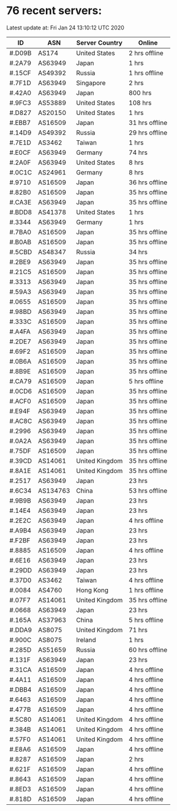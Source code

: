# 76 recent servers:

Latest update at: Fri Jan 24 13:10:12 UTC 2020

| ID | ASN | Server Country | Online |
| -- | --- | -------------- | ------ |
| #.D09B | AS174 | United States | 2 hrs offline |
| #.2A79 | AS63949 | Japan | 1 hrs |
| #.15CF | AS49392 | Russia | 1 hrs offline |
| #.7F1D | AS63949 | Singapore | 2 hrs |
| #.42A0 | AS63949 | Japan | 800 hrs |
| #.9FC3 | AS53889 | United States | 108 hrs |
| #.D827 | AS20150 | United States | 1 hrs |
| #.EBB7 | AS16509 | Japan | 31 hrs offline |
| #.14D9 | AS49392 | Russia | 29 hrs offline |
| #.7E1D | AS3462 | Taiwan | 1 hrs |
| #.E0CF | AS63949 | Germany | 74 hrs |
| #.2A0F | AS63949 | United States | 8 hrs |
| #.0C1C | AS24961 | Germany | 8 hrs |
| #.9710 | AS16509 | Japan | 36 hrs offline |
| #.82B0 | AS16509 | Japan | 35 hrs offline |
| #.CA3E | AS63949 | Japan | 35 hrs offline |
| #.BDD8 | AS41378 | United States | 1 hrs |
| #.3344 | AS63949 | Germany | 1 hrs |
| #.7BA0 | AS16509 | Japan | 35 hrs offline |
| #.B0AB | AS16509 | Japan | 35 hrs offline |
| #.5CBD | AS48347 | Russia | 34 hrs |
| #.2BE9 | AS63949 | Japan | 35 hrs offline |
| #.21C5 | AS16509 | Japan | 35 hrs offline |
| #.3313 | AS63949 | Japan | 35 hrs offline |
| #.59A3 | AS63949 | Japan | 35 hrs offline |
| #.0655 | AS16509 | Japan | 35 hrs offline |
| #.98BD | AS63949 | Japan | 35 hrs offline |
| #.333C | AS16509 | Japan | 35 hrs offline |
| #.A4FA | AS63949 | Japan | 35 hrs offline |
| #.2DE7 | AS63949 | Japan | 35 hrs offline |
| #.69F2 | AS16509 | Japan | 35 hrs offline |
| #.0B6A | AS16509 | Japan | 35 hrs offline |
| #.8B9E | AS16509 | Japan | 35 hrs offline |
| #.CA79 | AS16509 | Japan | 5 hrs offline |
| #.0CD6 | AS16509 | Japan | 35 hrs offline |
| #.ACF0 | AS16509 | Japan | 35 hrs offline |
| #.E94F | AS63949 | Japan | 35 hrs offline |
| #.AC8C | AS63949 | Japan | 35 hrs offline |
| #.2996 | AS63949 | Japan | 35 hrs offline |
| #.0A2A | AS63949 | Japan | 35 hrs offline |
| #.75DF | AS16509 | Japan | 35 hrs offline |
| #.39CD | AS14061 | United Kingdom | 35 hrs offline |
| #.8A1E | AS14061 | United Kingdom | 35 hrs offline |
| #.2517 | AS63949 | Japan | 23 hrs |
| #.6C34 | AS134763 | China | 53 hrs offline |
| #.9B9B | AS63949 | Japan | 23 hrs |
| #.14E4 | AS63949 | Japan | 23 hrs |
| #.2E2C | AS63949 | Japan | 4 hrs offline |
| #.A9B4 | AS63949 | Japan | 23 hrs |
| #.F2BF | AS63949 | Japan | 23 hrs |
| #.8885 | AS16509 | Japan | 4 hrs offline |
| #.6E16 | AS63949 | Japan | 23 hrs |
| #.29DD | AS63949 | Japan | 23 hrs |
| #.37D0 | AS3462 | Taiwan | 4 hrs offline |
| #.0084 | AS4760 | Hong Kong | 1 hrs offline |
| #.07F7 | AS14061 | United Kingdom | 35 hrs offline |
| #.0668 | AS63949 | Japan | 23 hrs |
| #.165A | AS37963 | China | 5 hrs offline |
| #.DDA9 | AS8075 | United Kingdom | 71 hrs |
| #.900C | AS8075 | Ireland | 1 hrs |
| #.285D | AS51659 | Russia | 60 hrs offline |
| #.131F | AS63949 | Japan | 23 hrs |
| #.31CA | AS16509 | Japan | 4 hrs offline |
| #.4A11 | AS16509 | Japan | 4 hrs offline |
| #.DBB4 | AS16509 | Japan | 4 hrs offline |
| #.6463 | AS16509 | Japan | 4 hrs offline |
| #.477B | AS16509 | Japan | 4 hrs offline |
| #.5C80 | AS14061 | United Kingdom | 4 hrs offline |
| #.384B | AS14061 | United Kingdom | 4 hrs offline |
| #.57F0 | AS14061 | United Kingdom | 4 hrs offline |
| #.E8A6 | AS16509 | Japan | 4 hrs offline |
| #.8287 | AS16509 | Japan | 2 hrs |
| #.621F | AS16509 | Japan | 4 hrs offline |
| #.8643 | AS16509 | Japan | 4 hrs offline |
| #.8ED3 | AS16509 | Japan | 4 hrs offline |
| #.818D | AS16509 | Japan | 4 hrs offline |

